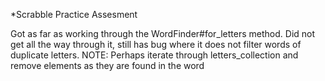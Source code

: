 *Scrabble Practice Assesment

Got as far as working through the WordFinder#for_letters method. Did not get all the way through it, still has bug where it does not filter words of duplicate letters. NOTE: Perhaps iterate through letters_collection and remove elements as they are found in the word